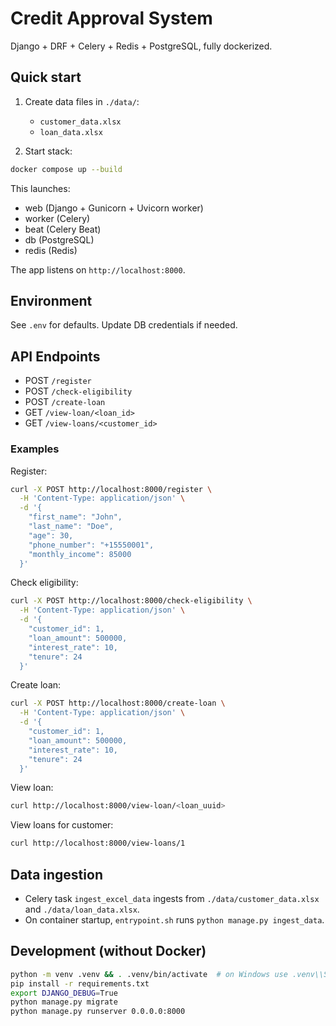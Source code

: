 # Credit Approval System

Django + DRF + Celery + Redis + PostgreSQL, fully dockerized.

## Quick start

1. Create data files in `./data/`:
   - `customer_data.xlsx`
   - `loan_data.xlsx`

2. Start stack:

```bash
docker compose up --build
```

This launches:
- web (Django + Gunicorn + Uvicorn worker)
- worker (Celery)
- beat (Celery Beat)
- db (PostgreSQL)
- redis (Redis)

The app listens on `http://localhost:8000`.

## Environment
See `.env` for defaults. Update DB credentials if needed.

## API Endpoints

- POST `/register`
- POST `/check-eligibility`
- POST `/create-loan`
- GET `/view-loan/<loan_id>`
- GET `/view-loans/<customer_id>`

### Examples

Register:
```bash
curl -X POST http://localhost:8000/register \
  -H 'Content-Type: application/json' \
  -d '{
    "first_name": "John",
    "last_name": "Doe",
    "age": 30,
    "phone_number": "+15550001",
    "monthly_income": 85000
  }'
```

Check eligibility:
```bash
curl -X POST http://localhost:8000/check-eligibility \
  -H 'Content-Type: application/json' \
  -d '{
    "customer_id": 1,
    "loan_amount": 500000,
    "interest_rate": 10,
    "tenure": 24
  }'
```

Create loan:
```bash
curl -X POST http://localhost:8000/create-loan \
  -H 'Content-Type: application/json' \
  -d '{
    "customer_id": 1,
    "loan_amount": 500000,
    "interest_rate": 10,
    "tenure": 24
  }'
```

View loan:
```bash
curl http://localhost:8000/view-loan/<loan_uuid>
```

View loans for customer:
```bash
curl http://localhost:8000/view-loans/1
```

## Data ingestion
- Celery task `ingest_excel_data` ingests from `./data/customer_data.xlsx` and `./data/loan_data.xlsx`.
- On container startup, `entrypoint.sh` runs `python manage.py ingest_data`.

## Development (without Docker)
```bash
python -m venv .venv && . .venv/bin/activate  # on Windows use .venv\\Scripts\\activate
pip install -r requirements.txt
export DJANGO_DEBUG=True
python manage.py migrate
python manage.py runserver 0.0.0.0:8000
```
